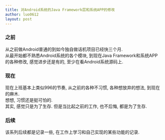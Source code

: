 ```yaml
---
title: 对Android系统的Java Framework层和系统APP的修改
author: luo0612
layout: post
---
```

### 之前
从之前做Android普通的到如今独自做话机项目已经快三个月.   
从最开始都不熟悉Android系统的各个模块, 到现在Java Framework和系统APP的各种修改, 感觉进步还是有的, 至少在看Android系统源码上.

### 现在
现在上班基本上类似996的节奏, 从之前的各种不习惯, 各种想放弃的想法, 到现在的麻木.  
想想, 习惯还是挺可怕的.  
其实, 感觉只是为了生存. 但是当比起之前的工作, 也不后悔, 都是为了生存.

### 后续
该系列后续都是记录一些, 在工作上学习和自己实现的某些功能的记录.
   

